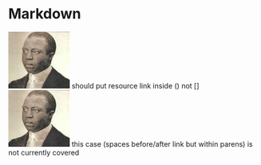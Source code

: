 # Markdown
![../support/photo.jpg](../support/photo.jpg) should put resource link inside () not []
![../support/photo.jpg](     ../support/photo.jpg   ) this case (spaces before/after link but within parens) is not currently covered
